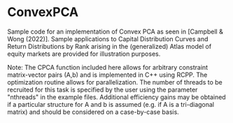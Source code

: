 # ConvexPCA
Sample code for an implementation of Convex PCA as seen in [Campbell & Wong (2022)]. Sample applications to Capital Distribution Curves and Return Distributions by Rank arising in the (generalized) Atlas model of equity markets are provided for illustration purposes.

Note: The CPCA function included here allows for arbitrary constraint matrix-vector pairs (A,b) and is implemented in C++ using RCPP. The optimization routine allows for parallelization. The number of threads to be recruited for this task is specified by the user using the parameter "nthreads" in the example files. Additional efficiency gains may be obtained if a particular structure for A and b is assumed (e.g. if A is a tri-diagonal matrix) and should be considered on a case-by-case basis.
